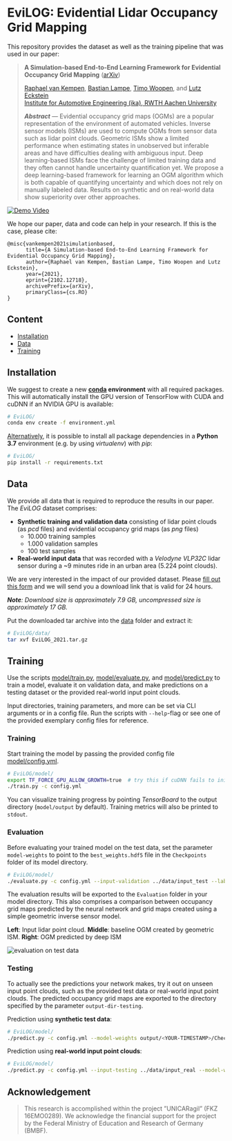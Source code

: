 # EviLOG: Evidential Lidar Occupancy Grid Mapping

This repository provides the dataset as well as the training pipeline that was used in our paper:

> **A Simulation-based End-to-End Learning Framework for Evidential Occupancy Grid Mapping**
> ([arXiv](https://arxiv.org/abs/2102.12718))  
>
> [Raphael van Kempen](https://www.ika.rwth-aachen.de/en/institute/staff/raphael-van-kempen-msc.html), [Bastian Lampe](https://www.ika.rwth-aachen.de/en/institute/staff/bastian-lampe-m-sc.html), [Timo Woopen](https://www.ika.rwth-aachen.de/en/institute/management/timo-woopen-msc.html), and [Lutz Eckstein](https://www.ika.rwth-aachen.de/en/institute/management/univ-prof-dr-ing-lutz-eckstein.html)  
> [Institute for Automotive Engineering (ika), RWTH Aachen University](https://www.ika.rwth-aachen.de/en/)
>
> _**Abstract**_ —  Evidential  occupancy  grid  maps  (OGMs)  are  a popular  representation  of  the  environment  of  automated  vehicles.   Inverse   sensor   models   (ISMs)   are   used   to   compute OGMs from sensor data such as lidar point clouds. Geometric ISMs  show  a  limited  performance  when  estimating  states  in unobserved  but  inferable  areas  and  have  difficulties  dealing with   ambiguous   input.   Deep   learning-based   ISMs   face   the challenge of limited training data and they often cannot handle uncertainty  quantification  yet.  We  propose  a  deep  learning-based framework for learning an OGM algorithm which is both capable of quantifying uncertainty and which does not rely on manually labeled data. Results on synthetic and on real-world data  show  superiority  over  other  approaches.

[![Demo Video](./assets/EviLOG_Real.gif)](https://www.youtube.com/watch?v=lumNOMzdVKc)

We hope our paper, data and code can help in your research. If this is the case, please cite:

```
@misc{vankempen2021simulationbased,
      title={A Simulation-based End-to-End Learning Framework for Evidential Occupancy Grid Mapping}, 
      author={Raphael van Kempen, Bastian Lampe, Timo Woopen and Lutz Eckstein},
      year={2021},
      eprint={2102.12718},
      archivePrefix={arXiv},
      primaryClass={cs.RO}
}
```

## Content

- [Installation](#installation)
- [Data](#data)
- [Training](#training)

## Installation

We suggest to create a new **[conda](https://docs.conda.io/) environment** with all required packages. This will automatically install the GPU version of TensorFlow with CUDA and cuDNN if an NVIDIA GPU is available:

```bash
# EviLOG/
conda env create -f environment.yml
```

<u>Alternatively</u>, it is possible to install all package dependencies in a **Python 3.7** environment (e.g. by using _virtualenv_) with _pip_:

```bash
# EviLOG/
pip install -r requirements.txt
```


## Data

We provide all data that is required to reproduce the results in our paper. The *EviLOG* dataset comprises:

- **Synthetic training and validation data** consisting of lidar point clouds (as *pcd* files) and evidential occupancy grid maps (as *png* files)
  - 10.000 training samples
  - 1.000 validation samples
  - 100 test samples
- **Real-world input data** that was recorded with a *Velodyne VLP32C* lidar sensor during a ~9 minutes ride in an urban area (5.224 point clouds).

We are very interested in the impact of our provided dataset. Please [fill out this form](https://www.unicaragil.de/en/evilog) and we will send you a download link that is valid for 24 hours.

_**Note**: Download size is approximately 7.9 GB, uncompressed size is approximately 17 GB._

Put the downloaded tar archive into the [data](./data) folder and extract it:

```bash
# EviLOG/data/
tar xvf EviLOG_2021.tar.gz
```

## Training

Use the scripts [model/train.py](model/train.py), [model/evaluate.py](model/evaluate.py), and [model/predict.py](model/predict.py) to train a model, evaluate it on validation data, and make predictions on a testing dataset or the provided real-world input point clouds.

Input directories, training parameters, and more can be set via CLI arguments or in a config file. Run the scripts with `--help`-flag or see one of the provided exemplary config files for reference.

### Training

Start training the model by passing the provided config file [model/config.yml](model/config.yml).

```bash
# EviLOG/model/
export TF_FORCE_GPU_ALLOW_GROWTH=true  # try this if cuDNN fails to initialize
./train.py -c config.yml
```

You can visualize training progress by pointing *TensorBoard* to the output directory (`model/output` by default). Training metrics will also be printed to `stdout`.

### Evaluation

Before evaluating your trained model on the test data, set the parameter `model-weights` to point to the `best_weights.hdf5` file in the `Checkpoints` folder of its model directory.

```bash
# EviLOG/model/
./evaluate.py -c config.yml --input-validation ../data/input_test --label-validation ../data/label_test --model-weights output/<YOUR-TIMESTAMP>/Checkpoints/best_weights.hdf5
```

The evaluation results will be exported to the `Evaluation` folder in your model directory. This also comprises a comparison between occupancy grid maps predicted by the neural network and grid maps created using a simple geometric inverse sensor model.

**Left**: Input lidar point cloud. **Middle**: baseline OGM created by geometric ISM. **Right**: OGM predicted by deep ISM

![evaluation on test data](./assets/EviLOG_Test.gif)


### Testing

To actually see the predictions your network makes, try it out on unseen input point clouds, such as the provided test data or real-world input point clouds. The predicted occupancy grid maps are exported to the directory specified by the parameter `output-dir-testing`.

Prediction using **synthetic test data**:

```bash
# EviLOG/model/
./predict.py -c config.yml --model-weights output/<YOUR-TIMESTAMP>/Checkpoints/best_weights.hdf5 --prediction-dir output/<YOUR-TIMESTAMP>/Predictions
```

Prediction using **real-world input point clouds**:

```bash
# EviLOG/model/
./predict.py -c config.yml --input-testing ../data/input_real --model-weights output/<YOUR-TIMESTAMP>/Checkpoints/best_weights.hdf5 --prediction-dir output/<YOUR-TIMESTAMP>/Predictions-Real
```

## Acknowledgement

>This research is accomplished within the project ”UNICARagil” (FKZ 16EMO0289). We acknowledge the financial support for the project by the Federal Ministry of Education and Research of Germany (BMBF).